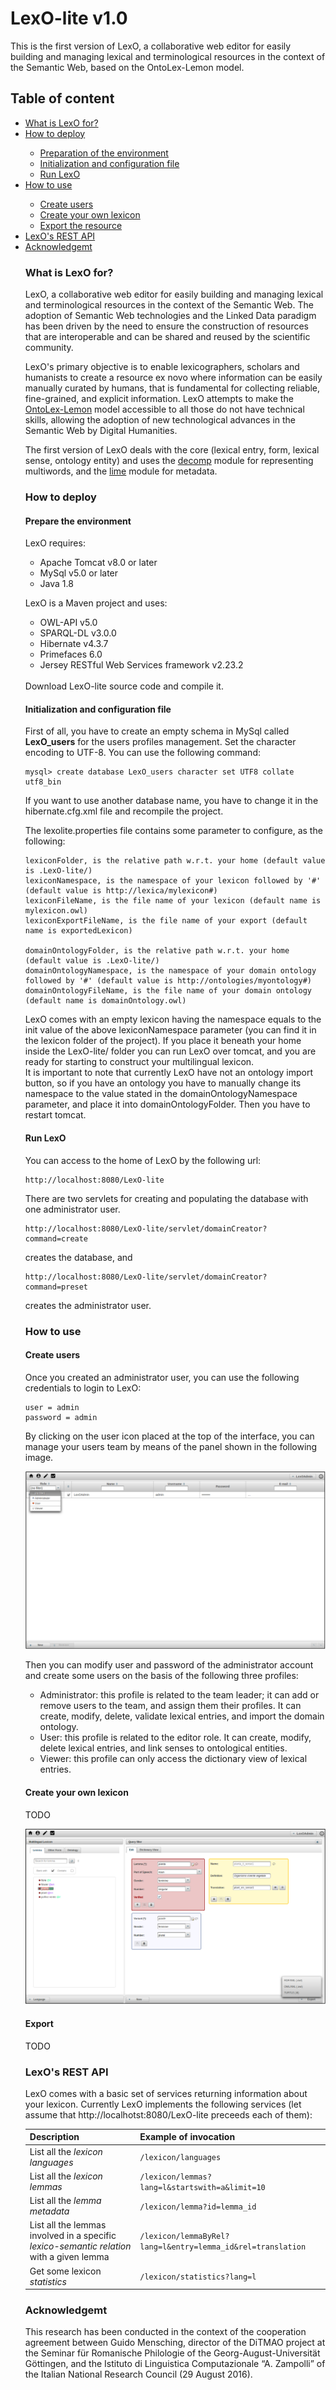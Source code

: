 # LexO-lite v1.0

This is the first version of LexO, a collaborative web editor for easily building and managing lexical and terminological resources in the context of the Semantic Web, based on the OntoLex-Lemon model.

<b><h2>Table of content</h2></b>

<ul><li>
  <a href="#what-is-LexO-for">What is LexO for?</a>
</li><li>
    <a href="#how-to-deploy">How to deploy</a>
</li>
<ul>
  <li>
    <a href="#prepare-the-environment">Preparation of the environment</a>
</li>
    <li>
    <a href="#configuration-file">Initialization and configuration file</a>
</li>
  <li>
    <a href="#run-lexo">Run LexO</a>
</li>
  </ul>
<li>
    <a href="#how-to-use">How to use</a>
</li>
<ul>
  <li>
    <a href="#create-users">Create users</a>
</li>
    <li>
    <a href="#create-lexicon">Create your own lexicon</a>
</li>
  <li>
    <a href="#export">Export the resource</a>
</li>
  </ul>
<li>
    <a href="#restapi">LexO's REST API</a>
</li>
<li>
    <a href="#ack">Acknowledgemt</a>
</li>
  <!--<li>
    <a href="#reference">Reference</a>
</ul>-->

<a name="what-is-LexO-for"><h3>What is LexO for? </h3></a>
<p>
  LexO, a collaborative web editor for easily building and managing lexical and terminological resources in the context of the Semantic Web. The adoption of Semantic Web technologies and the Linked Data paradigm has been driven by the need to ensure the construction of resources that are interoperable and can be shared and reused by the scientific community. 
  
  LexO's primary objective is to enable lexicographers, scholars and humanists to create a resource ex novo where information can be easily manually curated by humans, that is fundamental for collecting reliable, fine-grained, and explicit information. LexO attempts to make the <a href="https://www.w3.org/community/ontolex/wiki/Final_Model_Specification">OntoLex-Lemon</a> model accessible to all those do not have technical skills, allowing the adoption of new technological advances in the Semantic Web by Digital Humanities.

  The first version of LexO deals with the core (lexical entry, form, lexical sense, ontology entity) and uses the <a href="https://www.w3.org/community/ontolex/wiki/Final_Model_Specification#Decomposition_.28decomp.29">decomp</a> module for representing multiwords, and the <a href="https://www.w3.org/community/ontolex/wiki/Final_Model_Specification#Metadata_.28lime.29">lime</a> module for metadata.  

</p>

<a name="how-to-deploy"><h3>How to deploy</h3></a>
<p>
<a name="prepare-the-environment"><h4>Prepare the environment</h4></a>
  <p>
    LexO requires:
<ul>
  <li>Apache Tomcat v8.0 or later</li>
  <li>MySql v5.0 or later</li>
  <li>Java 1.8</li>
  </ul>
  
  LexO is a Maven project and uses:
<ul>
  <li>OWL-API v5.0</li>
  <li>SPARQL-DL v3.0.0</li>
  <li>Hibernate v4.3.7</li>
  <li>Primefaces 6.0</li>
  <li>Jersey RESTful Web Services framework v2.23.2</li>
</ul>
  
<br/>  
 Download LexO-lite source code and compile it.
  </p>
  <a name="configuration-file"><h4>Initialization and configuration file</h4></a>
  <p>
  First of all, you have to create an empty schema in MySql called <b>LexO_users</b> for the users profiles management. Set the character encoding to UTF-8. You can use the following command:
  </p>
  
```
mysql> create database LexO_users character set UTF8 collate utf8_bin
```  
If you want to use another database name, you have to change it in the hibernate.cfg.xml file and recompile the project.

The lexolite.properties file contains some parameter to configure, as the following:
```
lexiconFolder, is the relative path w.r.t. your home (default value is .LexO-lite/)
lexiconNamespace, is the namespace of your lexicon followed by '#' (default value is http://lexica/mylexicon#)
lexiconFileName, is the file name of your lexicon (default name is mylexicon.owl)
lexiconExportFileName, is the file name of your export (default name is exportedLexicon)

domainOntologyFolder, is the relative path w.r.t. your home (default value is .LexO-lite/)
domainOntologyNamespace, is the namespace of your domain ontology followed by '#' (default value is http://ontologies/myontology#)
domainOntologyFileName, is the file name of your domain ontology (default name is domainOntology.owl)
```  
LexO comes with an empty lexicon having the namespace equals to the init value of the above lexiconNamespace parameter (you can find it in the lexicon folder of the project).
If you place it beneath your home inside the LexO-lite/ folder you can run LexO over tomcat, and you are ready for starting to construct your multilingual lexicon.
<br/>
It is important to note that currently LexO have not an ontology import button, so if you have an ontology you have to manually change its namespace to the value stated in the domainOntologyNamespace parameter, and place it into domainOntologyFolder.
Then you have to restart tomcat.

<a name="run-lexo"><h4>Run LexO</h4></a>
  <p>
    You can access to the home of LexO by the following url:
  
  ```
  http://localhost:8080/LexO-lite
  ```  
  There are two servlets for creating and populating the database with one administrator user.
  
  ```
  http://localhost:8080/LexO-lite/servlet/domainCreator?command=create
  ```
  creates the database, and 
  
  ```
  http://localhost:8080/LexO-lite/servlet/domainCreator?command=preset
  ```
  creates the administrator user.
  
  </p>

<a name="how-to-use"><h3>How to use</h3></a>
<p>
<a name="create-users"><h4>Create users</h4></a>
  <p>
    Once you created an administrator user, you can use the following credentials to login to LexO:

 ```
user = admin
password = admin
  ```

By clicking on the user icon placed at the top of the interface, you can manage your users team by means of the panel shown in the following image.
</p>

<img src="images/LexO-lite_userPanel.png"/>

<p>
Then you can modify user and password of the administrator account and create some users on the basis of the following three profiles:
<ul>
<li>Administrator: this profile is related to the team leader; it can add or remove users to the team, and assign them their profiles. It can create, modify, delete, validate lexical entries, and import the domain ontology.</li>
<li>User: this profile is related to the editor role. It can create, modify, delete lexical entries, and link senses to ontological entities.</li>
<li>Viewer: this profile can only access the dictionary view of lexical entries.</li>
</ul>
</p>

<a name="create-lexicon"><h4>Create your own lexicon</h4></a>
  <p>
TODO
</p>

<img src="images/LexO-lite_editPanel.png"/>

<a name="export"><h4>Export</h4></a>
  <p>
TODO
</p>
</p>

<a name="restapi"><h3>LexO's REST API</h3></a>
<p>
    LexO comes with a basic set of services returning information about your lexicon. Currently LexO implements the following services (let assume that http://localhotst:8080/LexO-lite preceeds each of them):
  </p>

| Description | Example of invocation |
| :--- | :--- |
| List all the *lexicon languages* | `/lexicon/languages` |
| List all the *lexicon lemmas* | `/lexicon/lemmas?lang=l&startswith=a&limit=10` |
| List all the *lemma metadata* | `/lexicon/lemma?id=lemma_id` |
| List all the lemmas involved in a specific *lexico-semantic relation* with a given lemma | `/lexicon/lemmaByRel?lang=l&entry=lemma_id&rel=translation` |
| Get some lexicon *statistics* | `/lexicon/statistics?lang=l` |

<a name="ack"><h3>Acknowledgemt</h3></a>
<p>
    This research has been conducted in the context of the cooperation agreement between Guido Mensching, director of the DiTMAO project at the Seminar für Romanische Philologie of the Georg-August-Universität Göttingen, and the Istituto di Linguistica Computazionale “A. Zampolli” of the Italian National Research Council (29 August 2016).
  </p>



  
